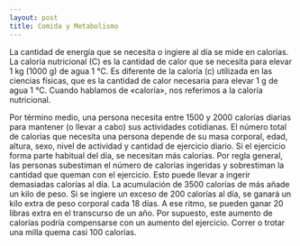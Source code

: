 ```yaml
---
layout: post
title: Comida y Metabolismo
---
```

La cantidad de energía que se necesita o ingiere al día se mide en calorías. La caloría nutricional (C) es la cantidad de calor que se necesita para elevar 1 kg (1000 g) de agua 1 °C. Es diferente de la caloría (c) utilizada en las ciencias físicas, que es la cantidad de calor necesaria para elevar 1 g de agua 1 °C. Cuando hablamos de «caloría», nos referimos a la caloría nutricional.

Por término medio, una persona necesita entre 1500 y 2000 calorías diarias para mantener (o llevar a cabo) sus actividades cotidianas. El número total de calorías que necesita una persona depende de su masa corporal, edad, altura, sexo, nivel de actividad y cantidad de ejercicio diario. Si el ejercicio forma parte habitual del día, se necesitan más calorías. Por regla general, las personas subestiman el número de calorías ingeridas y sobrestiman la cantidad que queman con el ejercicio. Esto puede llevar a ingerir demasiadas calorías al día. La acumulación de 3500 calorías de más añade un kilo de peso. Si se ingiere un exceso de 200 calorías al día, se ganará un kilo extra de peso corporal cada 18 días. A ese ritmo, se pueden ganar 20 libras extra en el transcurso de un año. Por supuesto, este aumento de calorías podría compensarse con un aumento del ejercicio. Correr o trotar una milla quema casi 100 calorías.
